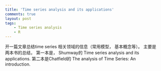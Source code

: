 ```yaml
---
title: 'Time series analysis and its applications'
comments: true
layout: post
tags:
    - Time series analysis
    - R
---
```


开一篇文章总结time series 相关领域的信息（常用模型， 基本概念等）。 主要是两本书的总结， 第一本是， Shumway的 Time series analysis and its applications. 第二本是Chatfield的 The analysis of Time Series: An introduction. 






